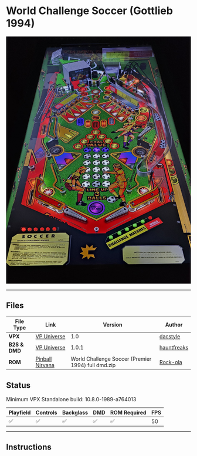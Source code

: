 # World Challenge Soccer (Gottlieb 1994)

![Table Preview](../../images/vpx-wcsoccer.jpg)

---

## Files
| File Type | Link | Version | Author | 
|-----------|--------|----------|--------------|
| **VPX** | [VP Universe](https://vpuniverse.com/files/file/15469-world-challenge-soccer-gottlieb-1994-dacstylemod-vrrar/) | 1.0 | [dacstyle](https://vpuniverse.com/profile/53372-dacstyle/) |
| **B2S & DMD** | [VP Universe](https://vpuniverse.com/files/file/15482-world-challenge-soccer-premier-1994-b2s-with-full-dmd/) | 1.0.1 | [hauntfreaks](https://vpuniverse.com/profile/5216-hauntfreaks/) |
| **ROM** | [Pinball Nirvana](https://pinballnirvana.com/forums/resources/wcsoccer.2583/) | World Challenge Soccer (Premier 1994) full dmd.zip | [Rock-ola](https://pinballnirvana.com/forums/members/rock-ola.1/) |


## Status 

Minimum VPX Standalone build: 10.8.0-1989-a764013

| Playfield | Controls | Backglass | DMD | ROM Required | FPS | 
|-----------|----------|-----------|-----|--------------|-----|
| :white_check_mark: | :white_check_mark: | :white_check_mark: | :white_check_mark: | :white_check_mark: | 50 |

---

## Instructions

